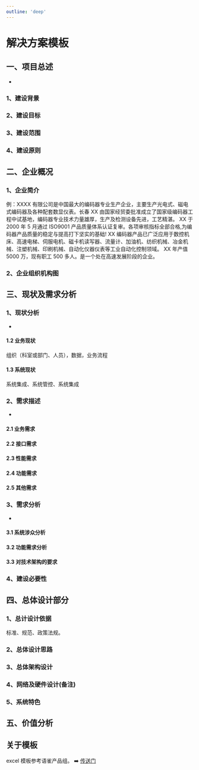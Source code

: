 ```yaml
---
outline: 'deep'
---
```


# 解决方案模板

## 一、项目总述

-

### 1、建设背景

### 2、建设目标

### 3、建设范围

### 4、建设原则

## 二、企业概况

### 1、企业简介

例：XXXX 有限公司是中国最大的编码器专业生产企业，主要生产光电式、磁电式编码器及各种配套数显仪表。长春 XX 由国家经贸委批准成立了国家级编码器工程中试基地，编码器专业技术力量雄厚，生产及检测设备先进，工艺精湛。 XX 于 2000 年 5 月通过 ISO9001 产品质量体系认证复审。各项审核指标全部合格,为编码器产品质量的稳定与提高打下坚实的基础!
XX 编码器产品已广泛应用于数控机床、高速电梯、伺服电机、磁卡机读写器、流量计、加油机、纺织机械、冶金机械、注塑机械、印刷机械、自动化仪器仪表等工业自动化控制领域。
XX 年产值 5000 万，现有职工 500 多人。是一个处在高速发展阶段的企业。

### 2、企业组织机构图

## 三、现状及需求分析

### 1、现状分析

-

#### 1.2 业务现状

组织（科室或部门、人员），数据，业务流程

#### 1.3 系统现状

系统集成、系统管控、系统集成

### 2、需求描述

-

#### 2.1 业务需求

#### 2.2 接口需求

#### 2.3 性能需求

#### 2.4 功能需求

#### 2.5 其他需求

### 3、需求分析

-

#### 3.1 系统涉众分析

#### 3.2 功能需求分析

#### 3.3 对技术架构的要求

### 4、建设必要性

## 四、总体设计部分

### 1、总计设计依据

标准、规范、政策法规。

### 2、总体设计思路

### 3、总体架构设计

### 4、网络及硬件设计(备注)

### 5、系统特色

## 五、价值分析

## 关于模板

excel 模板参考语雀产品组。 ➡️ [传送门](https://xc0mg8.yuque.com/xc0mg8/bg1lss/rl15376vbdliphwa)
